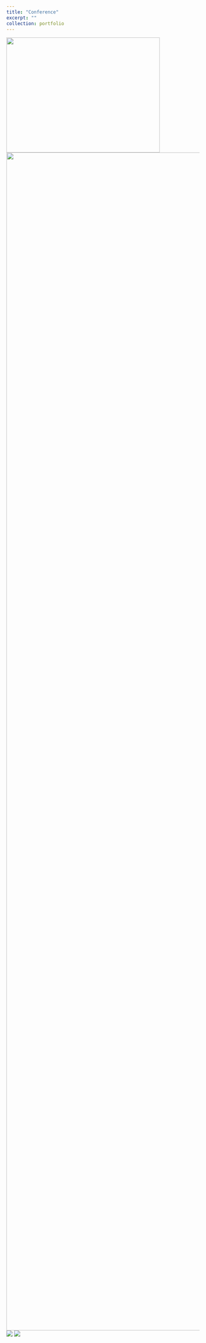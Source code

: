 ```yaml
---
title: "Conference"
excerpt: ""
collection: portfolio
---
```


<img src='https://Yp12138.github.io/images/us1.png' style='width: 400px; height: 300px;'> 

<img src='https://Yp12138.github.io/images/confer.png' style='width: 4096px; height: 3072px;'>

<img src='https://jingyu198.github.io/jingyu.github.io/images/travels/8.png'>

<img src='https://Yp12138.github.io/Yp.github.io/images/confer.png'>
